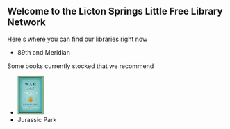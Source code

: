 ## Welcome to the Licton Springs Little Free Library Network

Here's where you can find our libraries right now
- 89th and Meridian

Some books currently stocked that we recommend
- <img src="./images/warandpeace.jpg" width="60px"/>
- Jurassic Park
